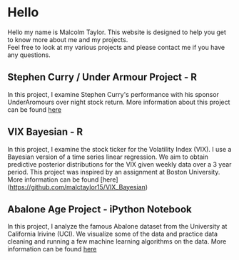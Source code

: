 # Hello 

Hello my name is Malcolm Taylor. This website is designed to help you get to know more about me and my projects.  
Feel free to look at my various projects and please contact me if you have any questions.  

## Stephen Curry / Under Armour Project - R 

In this project, I examine Stephen Curry's performance with his sponsor UnderAromours over night stock return. 
More information about this project can be found [here](https://github.com/malctaylor15/NBA_Project)

## VIX Bayesian - R 

In this project, I examine the stock ticker for the Volatility Index (VIX). I use a Bayesian version of a time series linear regression. 
We aim to obtain predictive posterior distributions for the VIX given weekly data over a 3 year period. 
This project was inspired by an assignment at Boston University. More information can be found [here] (https://github.com/malctaylor15/VIX_Bayesian)

## Abalone Age Project - iPython Notebook 

In this project, I analyze the famous Abalone dataset from the University at California Irivine (UCI). We visualize some of the data and practice data cleaning and running a few machine learning algorithms on the data. 
More information can be found [here](https://github.com/malctaylor15/Abalones_Age)





